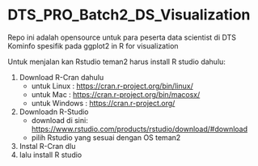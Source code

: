 # DTS_PRO_Batch2_DS_Visualization
Repo ini adalah opensource untuk para peserta data scientist di DTS Kominfo spesifik pada ggplot2 in R for visualization

Untuk menjalan kan Rstudio teman2 harus install R studio dahulu:

1. Download R-Cran dahulu
   -  untuk Linux : https://cran.r-project.org/bin/linux/
   -  untuk Mac : https://cran.r-project.org/bin/macosx/
   -  untuk Windows : https://cran.r-project.org/
3. Downloadn R-Studio
   - download di sini:  https://www.rstudio.com/products/rstudio/download/#download
   - pilih Rstudio yang sesuai dengan OS teman2
5. Instal R-Cran dlu
6. lalu install R studio
